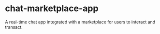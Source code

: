 # chat-marketplace-app
A real-time chat app integrated with a marketplace for users to interact and transact.
